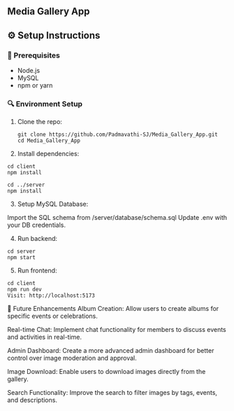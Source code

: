 ## Media Gallery App

## ⚙️ Setup Instructions

### 🔧 Prerequisites
- Node.js
- MySQL
- npm or yarn

### 🔍 Environment Setup

1. Clone the repo:
   ```
   git clone https://github.com/Padmavathi-SJ/Media_Gallery_App.git
   cd Media_Gallery_App
   ```
   
2. Install dependencies:

```
cd client
npm install

cd ../server
npm install
```

3. Setup MySQL Database:

Import the SQL schema from /server/database/schema.sql
Update .env with your DB credentials.

4. Run backend:
```
cd server
npm start
```

5. Run frontend:
```
cd client
npm run dev
Visit: http://localhost:5173
```

📌 Future Enhancements
Album Creation: Allow users to create albums for specific events or celebrations.

Real-time Chat: Implement chat functionality for members to discuss events and activities in real-time.

Admin Dashboard: Create a more advanced admin dashboard for better control over image moderation and approval.

Image Download: Enable users to download images directly from the gallery.

Search Functionality: Improve the search to filter images by tags, events, and descriptions.


